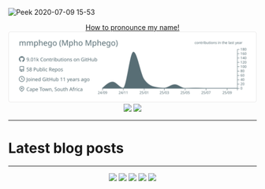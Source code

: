 ![Peek 2020-07-09 15-53](https://user-images.githubusercontent.com/7910856/87048834-84abea80-c1fc-11ea-9342-27b96a046ba4.gif)

<p  align="center">
  <a href="https://raw.githubusercontent.com/mmphego/mmphego/master/resources/mpho.mp3">How to pronounce my name!</a></br>
  <!-- <img src="https://visitor-badge.glitch.me/badge?page_id=mmphego.mmphego" alt="visitor count"/></br> -->
  <!-- <img src="https://github-readme-stats.vercel.app/api/?username=mmphego&show_icons=true&title_color=fffffff&icon_color=000000&text_color=000000" alt="github stats"/></br> -->
  <img src="https://raw.githubusercontent.com/mmphego/mmphego/master/profile-summary-card-output/default/0-profile-details.svg" alt="github stats"></br>
  <img src="https://raw.githubusercontent.com/mmphego/mmphego/master/profile-summary-card-output/default/1-repos-per-language.svg">
  <img src="https://raw.githubusercontent.com/mmphego/mmphego/master/profile-summary-card-output/default/2-most-commit-language.svg"></br></p>

---

# Latest blog posts
<!-- BLOG-POST-LIST:START -->
<!-- BLOG-POST-LIST:END -->

---

<p  align="center">
<a href= "https://blog.mphomphego.co.za/"><img src="https://img.icons8.com/material-outlined/26/000000/ball-point-pen.png"/></a>
<a href= "https://www.linkedin.com/in/mphomphego/"><img src="https://img.icons8.com/material-outlined/30/000000/linkedin.png"/></a>
<a href= "https://www.youtube.com/c/MphoMphego1"><img src="https://img.icons8.com/material-outlined/30/000000/youtube.png"/></a>
<a href= "https://dev.to/mmphego"><img src="https://img.icons8.com/windows/32/000000/dev.png"/></a>
<a href= "https://twitter.com/mphomphego"><img src="https://img.icons8.com/material-outlined/30/000000/twitter.png"/></a>
</p>
